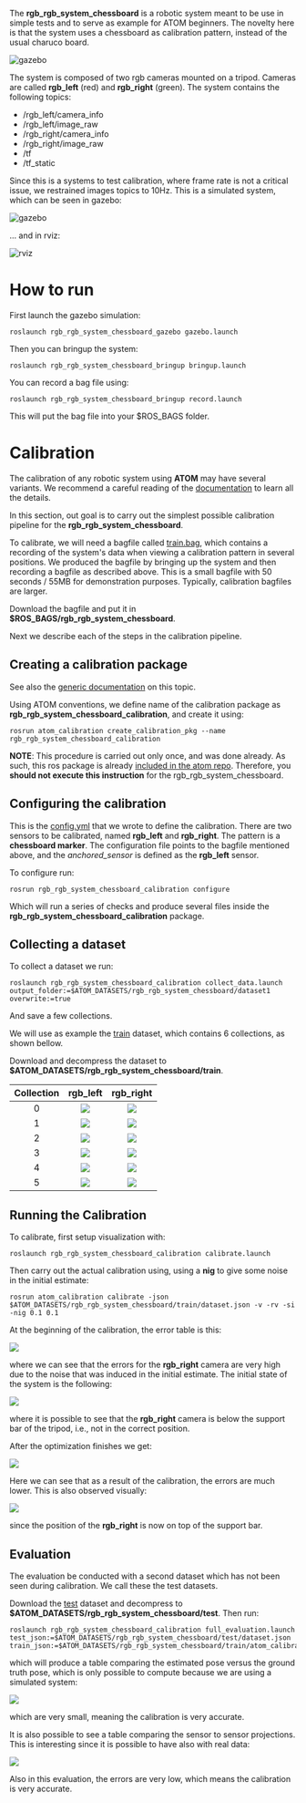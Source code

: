<!-- # RGB RGB SYSTEM CHESSBOARD -->

The **rgb_rgb_system_chessboard** is a robotic system meant to be use in simple tests and to serve as example for ATOM beginners. The novelty here is that the system uses a chessboard as calibration pattern, instead of the usual charuco board.

![gazebo](docs/system.png)

The system is composed of two rgb cameras mounted on a tripod.
Cameras are called **rgb_left** (red) and **rgb_right** (green).
The system contains the following topics:

  - /rgb_left/camera_info
  - /rgb_left/image_raw
  - /rgb_right/camera_info
  - /rgb_right/image_raw
  - /tf
  - /tf_static

Since this is a systems to test calibration, where frame rate is not a critical issue, we restrained images topics to 10Hz.
This is a simulated system, which can be seen in gazebo:

![gazebo](docs/gazebo.png)

... and in rviz:

![rviz](docs/rviz.png)

# How to run

First launch the gazebo simulation:

    roslaunch rgb_rgb_system_chessboard_gazebo gazebo.launch

Then you can bringup the system:

    roslaunch rgb_rgb_system_chessboard_bringup bringup.launch

You can record a bag file using:

    roslaunch rgb_rgb_system_chessboard_bringup record.launch

This will put the bag file into your $ROS_BAGS folder.

# Calibration

The calibration of any robotic system using **ATOM** may have several variants. We recommend a careful reading of the [documentation](https://lardemua.github.io/atom_documentation/) to learn all the details.

In this section, out goal is to carry out the simplest possible calibration pipeline for the **rgb_rgb_system_chessboard**.

To calibrate, we will need a bagfile called [train.bag](https://drive.google.com/file/d/1zucjVjg27plyvN-vWpAyo3-utY7Xro--/view?usp=sharing), which contains a recording of the system's data when viewing a calibration pattern in several positions.
We produced the bagfile by bringing up the system and then recording a bagfile as described above.
This is a small bagfile with 50 seconds / 55MB for demonstration purposes. Typically, calibration bagfiles are larger.

Download the bagfile and put it in **$ROS_BAGS/rgb_rgb_system_chessboard**.

Next we describe each of the steps in the calibration pipeline.

## Creating a calibration package

See also the [generic documentation](https://lardemua.github.io/atom_documentation/procedures/#create-a-calibration-package) on this topic.

Using ATOM conventions, we define name of the calibration package as **rgb_rgb_system_chessboard_calibration**, and create it using:

    rosrun atom_calibration create_calibration_pkg --name rgb_rgb_system_chessboard_calibration

**NOTE**: This procedure is carried out only once, and was done already. As such, this ros package is already [included in the atom repo](https://github.com/lardemua/atom/tree/noetic-devel/atom_examples/rgb_rgb_system_chessboard/rgb_rgb_system_chessboard_calibration). Therefore, you **should not execute this instruction** for the rgb_rgb_system_chessboard.


## Configuring the calibration

This is the [config.yml](https://github.com/lardemua/atom/blob/noetic-devel/atom_examples/rgb_rgb_system_chessboard/rgb_rgb_system_chessboard_calibration/calibration/config.yml) that we wrote to define the calibration. There are two sensors to be calibrated, named **rgb_left** and **rgb_right**. The pattern is a **chessboard marker**.
The configuration file points to the bagfile mentioned above, and the _anchored_sensor_ is defined as the **rgb_left** sensor.

To configure run:

    rosrun rgb_rgb_system_chessboard_calibration configure

Which will run a series of checks and produce several files inside the **rgb_rgb_system_chessboard_calibration** package.


## Collecting a dataset

To collect a dataset we run:

    roslaunch rgb_rgb_system_chessboard_calibration collect_data.launch output_folder:=$ATOM_DATASETS/rgb_rgb_system_chessboard/dataset1 overwrite:=true

And save a few collections.

We will use as example the [train](https://drive.google.com/file/d/1FOd4HHPMB0Yn7lCSDMu2wveZW3I-k6QM/view?usp=sharing) dataset, which contains 6 collections, as shown bellow.

Download and decompress the dataset to **$ATOM_DATASETS/rgb_rgb_system_chessboard/train**.

Collection |           rgb_left             |           rgb_right
:----------------:|:-------------------------:|:-------------------------:
0 | ![](docs/rgb_left_000.jpg) |  ![](docs/rgb_right_000.jpg)
1 | ![](docs/rgb_left_001.jpg) |  ![](docs/rgb_right_001.jpg)
2 | ![](docs/rgb_left_002.jpg) |  ![](docs/rgb_right_002.jpg)
3 | ![](docs/rgb_left_003.jpg) |  ![](docs/rgb_right_003.jpg)
4 | ![](docs/rgb_left_004.jpg) |  ![](docs/rgb_right_004.jpg)
5 | ![](docs/rgb_left_005.jpg) |  ![](docs/rgb_right_005.jpg)


## Running the Calibration

To calibrate, first setup visualization with:

    roslaunch rgb_rgb_system_chessboard_calibration calibrate.launch

Then carry out the actual calibration using, using a **nig** to give some noise in the initial estimate:

    rosrun atom_calibration calibrate -json $ATOM_DATASETS/rgb_rgb_system_chessboard/train/dataset.json -v -rv -si -nig 0.1 0.1

At the beginning of the calibration, the error table is this:

![](docs/output_start.png)

where we can see that the errors for the **rgb_right** camera are very high due to the noise that was induced in the initial estimate. The initial state of the system is the following:

![](docs/optimization_start.png)

where it is possible to see that the **rgb_right** camera is below the support bar of the tripod, i.e., not in the correct position.

After the optimization finishes we get:

![](docs/output_end.png)

Here we can see that as a result of the calibration, the errors are much lower.
This is also observed visually:

![](docs/optimization_end.png)

since the position of the **rgb_right** is now on top of the support bar.

## Evaluation

The evaluation be conducted with a second dataset which has not been seen during calibration. We call these the test datasets.

Download the [test](https://drive.google.com/file/d/1bvHr2iXsNS3snF9Af8gJ0mJJbPwUcTpJ/view?usp=sharing) dataset and decompress to **$ATOM_DATASETS/rgb_rgb_system_chessboard/test**.
Then run:

    roslaunch rgb_rgb_system_chessboard_calibration full_evaluation.launch test_json:=$ATOM_DATASETS/rgb_rgb_system_chessboard/test/dataset.json train_json:=$ATOM_DATASETS/rgb_rgb_system_chessboard/train/atom_calibration.json

which will produce a table comparing the estimated pose versus the ground truth pose, which is only possible to compute because we are using a simulated system:

![](docs/ground_truth_errors.png)

which are very small, meaning the calibration is very accurate.

It is also possible to see a table comparing the sensor to sensor projections. This is interesting since it is possible to have also with real data:


![](docs/rgb_rgb_evaluation.png)

Also in this evaluation, the errors are very low, which means the calibration is very accurate.